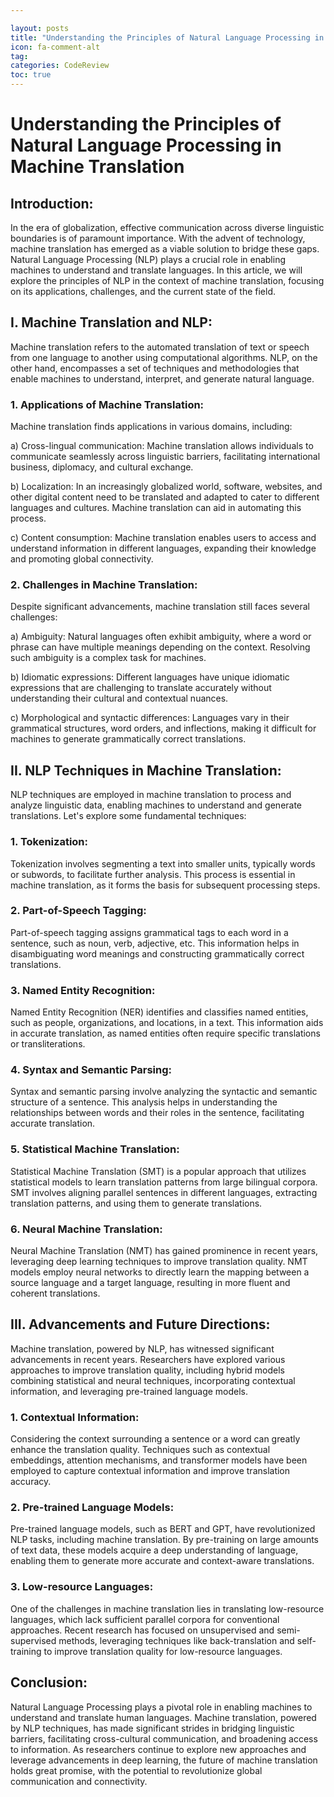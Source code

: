 ```yaml
---

layout: posts
title: "Understanding the Principles of Natural Language Processing in Machine Translation"
icon: fa-comment-alt
tag:      
categories: CodeReview
toc: true
---
```




# Understanding the Principles of Natural Language Processing in Machine Translation

## Introduction:

In the era of globalization, effective communication across diverse linguistic boundaries is of paramount importance. With the advent of technology, machine translation has emerged as a viable solution to bridge these gaps. Natural Language Processing (NLP) plays a crucial role in enabling machines to understand and translate languages. In this article, we will explore the principles of NLP in the context of machine translation, focusing on its applications, challenges, and the current state of the field.

## I. Machine Translation and NLP:

Machine translation refers to the automated translation of text or speech from one language to another using computational algorithms. NLP, on the other hand, encompasses a set of techniques and methodologies that enable machines to understand, interpret, and generate natural language.

### 1. Applications of Machine Translation:

Machine translation finds applications in various domains, including:

a) Cross-lingual communication: Machine translation allows individuals to communicate seamlessly across linguistic barriers, facilitating international business, diplomacy, and cultural exchange.

b) Localization: In an increasingly globalized world, software, websites, and other digital content need to be translated and adapted to cater to different languages and cultures. Machine translation can aid in automating this process.

c) Content consumption: Machine translation enables users to access and understand information in different languages, expanding their knowledge and promoting global connectivity.

### 2. Challenges in Machine Translation:

Despite significant advancements, machine translation still faces several challenges:

a) Ambiguity: Natural languages often exhibit ambiguity, where a word or phrase can have multiple meanings depending on the context. Resolving such ambiguity is a complex task for machines.

b) Idiomatic expressions: Different languages have unique idiomatic expressions that are challenging to translate accurately without understanding their cultural and contextual nuances.

c) Morphological and syntactic differences: Languages vary in their grammatical structures, word orders, and inflections, making it difficult for machines to generate grammatically correct translations.

## II. NLP Techniques in Machine Translation:

NLP techniques are employed in machine translation to process and analyze linguistic data, enabling machines to understand and generate translations. Let's explore some fundamental techniques:

### 1. Tokenization:

Tokenization involves segmenting a text into smaller units, typically words or subwords, to facilitate further analysis. This process is essential in machine translation, as it forms the basis for subsequent processing steps.

### 2. Part-of-Speech Tagging:

Part-of-speech tagging assigns grammatical tags to each word in a sentence, such as noun, verb, adjective, etc. This information helps in disambiguating word meanings and constructing grammatically correct translations.

### 3. Named Entity Recognition:

Named Entity Recognition (NER) identifies and classifies named entities, such as people, organizations, and locations, in a text. This information aids in accurate translation, as named entities often require specific translations or transliterations.

### 4. Syntax and Semantic Parsing:

Syntax and semantic parsing involve analyzing the syntactic and semantic structure of a sentence. This analysis helps in understanding the relationships between words and their roles in the sentence, facilitating accurate translation.

### 5. Statistical Machine Translation:

Statistical Machine Translation (SMT) is a popular approach that utilizes statistical models to learn translation patterns from large bilingual corpora. SMT involves aligning parallel sentences in different languages, extracting translation patterns, and using them to generate translations.

### 6. Neural Machine Translation:

Neural Machine Translation (NMT) has gained prominence in recent years, leveraging deep learning techniques to improve translation quality. NMT models employ neural networks to directly learn the mapping between a source language and a target language, resulting in more fluent and coherent translations.

## III. Advancements and Future Directions:

Machine translation, powered by NLP, has witnessed significant advancements in recent years. Researchers have explored various approaches to improve translation quality, including hybrid models combining statistical and neural techniques, incorporating contextual information, and leveraging pre-trained language models.

### 1. Contextual Information:

Considering the context surrounding a sentence or a word can greatly enhance the translation quality. Techniques such as contextual embeddings, attention mechanisms, and transformer models have been employed to capture contextual information and improve translation accuracy.

### 2. Pre-trained Language Models:

Pre-trained language models, such as BERT and GPT, have revolutionized NLP tasks, including machine translation. By pre-training on large amounts of text data, these models acquire a deep understanding of language, enabling them to generate more accurate and context-aware translations.

### 3. Low-resource Languages:

One of the challenges in machine translation lies in translating low-resource languages, which lack sufficient parallel corpora for conventional approaches. Recent research has focused on unsupervised and semi-supervised methods, leveraging techniques like back-translation and self-training to improve translation quality for low-resource languages.

## Conclusion:

Natural Language Processing plays a pivotal role in enabling machines to understand and translate human languages. Machine translation, powered by NLP techniques, has made significant strides in bridging linguistic barriers, facilitating cross-cultural communication, and broadening access to information. As researchers continue to explore new approaches and leverage advancements in deep learning, the future of machine translation holds great promise, with the potential to revolutionize global communication and connectivity.